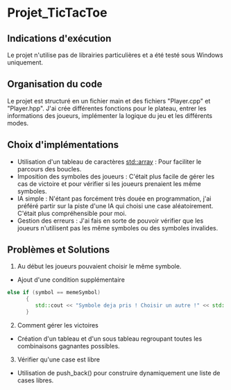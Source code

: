 # Projet_TicTacToe
## Indications d'exécution
Le projet n'utilise pas de librairies particulières et a été testé sous Windows uniquement.
## Organisation du code
Le projet est structuré en un fichier main et des fichiers "Player.cpp" et "Player.hpp".
J'ai crée différentes fonctions pour le plateau, entrer les informations des joueurs, implémenter la logique du jeu et les différents modes. 
## Choix d'implémentations 
- Utilisation d'un tableau de caractères  <std::array> : Pour faciliter le parcours des boucles.
- Imposition des symboles des joueurs : C'était plus facile de gérer les cas de victoire et pour vérifier si les joueurs prenaient les même symboles.
- IA simple : N'étant pas forcément très douée en programmation, j'ai préféré partir sur la piste d'une IA qui choisi une case aléatoirement. C'était plus compréhensible pour moi. 
- Gestion des erreurs : J'ai fais en sorte de pouvoir vérifier que les joueurs n'utilisent pas les même symboles ou des symboles invalides. 
## Problèmes et Solutions 
1.  Au début les joueurs pouvaient choisir le même symbole. 
   - Ajout d'une condition supplémentaire
  ```cpp
  else if (symbol == memeSymbol)
        {
           std::cout << "Symbole deja pris ! Choisir un autre !" << std::endl;
        }
```
2. Comment gérer les victoires
- Création d'un tableau et d'un sous tableau regroupant toutes les combinaisons gagnantes possibles.
3. Vérifier qu'une case est libre
- Utilisation de push_back() pour construire dynamiquement une liste de cases libres.
